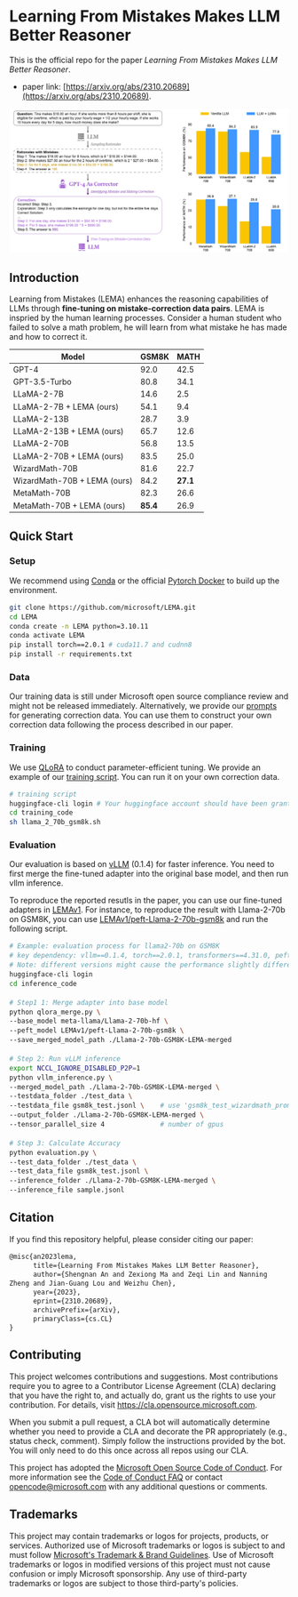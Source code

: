 # Learning From Mistakes Makes LLM Better Reasoner

This is the official repo for the paper *Learning From Mistakes Makes LLM Better Reasoner*.

 - paper link: [https://arxiv.org/abs/2310.20689](https://arxiv.org/abs/2310.20689).

<p align="center">
    <img src="./pictures/overall.png" width="800">
    <br>
</p>


## Introduction

Learning from Mistakes (LEMA) enhances the reasoning capabilities of LLMs through **fine-tuning on mistake-correction data pairs**.
LEMA is inspried by the human learning processes.
Consider a human student who failed to solve a math problem, he will learn from what mistake he has made and how to correct it.

| Model | GSM8K | MATH |
|---|-------|---|
| GPT-4 | 92.0  | 42.5 |
| GPT-3.5-Turbo | 80.8  | 34.1 |
| LLaMA-2-7B | 14.6  | 2.5 |
| LLaMA-2-7B + LEMA (ours) | 54.1  | 9.4 |
| LLaMA-2-13B | 28.7  | 3.9 |
| LLaMA-2-13B + LEMA (ours) | 65.7  | 12.6 |
| LLaMA-2-70B | 56.8  | 13.5 |
| LLaMA-2-70B + LEMA (ours) | 83.5  | 25.0 |
| WizardMath-70B | 81.6  | 22.7 |
| WizardMath-70B + LEMA (ours) | 84.2  | **27.1** |
| MetaMath-70B | 82.3  | 26.6 |
| MetaMath-70B + LEMA (ours) | **85.4** | 26.9 |


## Quick Start

### Setup

We recommend using [Conda](https://docs.conda.io/projects/miniconda) or the official [Pytorch Docker](https://hub.docker.com/layers/pytorch/pytorch/2.0.1-cuda11.7-cudnn8-devel/images/sha256-4f66166dd757752a6a6a9284686b4078e92337cd9d12d2e14d2d46274dfa9048?context=explore) to build up the environment.

```sh
git clone https://github.com/microsoft/LEMA.git
cd LEMA
conda create -n LEMA python=3.10.11
conda activate LEMA
pip install torch==2.0.1 # cuda11.7 and cudnn8
pip install -r requirements.txt
```

### Data

Our training data is still under Microsoft open source compliance review and might not be released immediately.
Alternatively, we provide our [prompts](./prompts) for generating correction data.
You can use them to construct your own correction data following the process described in our paper.


### Training

We use [QLoRA](https://github.com/artidoro/qlora) to conduct parameter-efficient tuning.
We provide an example of our [training script](./training_code/llama_2_70b_gsm8k.sh).
You can run it on your own correction data.

```sh
# training script
huggingface-cli login # Your huggingface account should have been granted access to llama2 models.
cd training_code
sh llama_2_70b_gsm8k.sh
```


### Evaluation

Our evaluation is based on [vLLM](https://github.com/vllm-project/vllm) (0.1.4) for faster inference.
You need to first merge the fine-tuned adapter into the original base model, and then run vllm inference.

To reproduce the reported resutls in the paper, you can use our fine-tuned adapters in [LEMAv1](https://huggingface.co/LEMAv1).
For instance, to reproduce the result with Llama-2-70b on GSM8K, you can use [LEMAv1/peft-Llama-2-70b-gsm8k](https://huggingface.co/LEMAv1/peft-Llama-2-70b-gsm8k) and run the following script.

```sh
# Example: evaluation process for llama2-70b on GSM8K
# key dependency: vllm==0.1.4, torch==2.0.1, transformers==4.31.0, peft==0.4.0
# Note: different versions might cause the performance slightly different from our reported results.
huggingface-cli login
cd inference_code

# Step1 1: Merge adapter into base model
python qlora_merge.py \
--base_model meta-llama/Llama-2-70b-hf \
--peft_model LEMAv1/peft-Llama-2-70b-gsm8k \
--save_merged_model_path ./Llama-2-70b-GSM8K-LEMA-merged

# Step 2: Run vLLM inference
export NCCL_IGNORE_DISABLED_P2P=1
python vllm_inference.py \
--merged_model_path ./Llama-2-70b-GSM8K-LEMA-merged \
--testdata_folder ./test_data \
--testdata_file gsm8k_test.jsonl \    # use 'gsm8k_test_wizardmath_prompt.jsonl' only for wizardmath models
--output_folder ./Llama-2-70b-GSM8K-LEMA-merged \
--tensor_parallel_size 4              # number of gpus

# Step 3: Calculate Accuracy
python evaluation.py \
--test_data_folder ./test_data \
--test_data_file gsm8k_test.jsonl \
--inference_folder ./Llama-2-70b-GSM8K-LEMA-merged \
--inference_file sample.jsonl
```


## Citation

If you find this repository helpful, please consider citing our paper:

```
@misc{an2023lema,
      title={Learning From Mistakes Makes LLM Better Reasoner}, 
      author={Shengnan An and Zexiong Ma and Zeqi Lin and Nanning Zheng and Jian-Guang Lou and Weizhu Chen},
      year={2023},
      eprint={2310.20689},
      archivePrefix={arXiv},
      primaryClass={cs.CL}
}
```

## Contributing

This project welcomes contributions and suggestions.  Most contributions require you to agree to a
Contributor License Agreement (CLA) declaring that you have the right to, and actually do, grant us
the rights to use your contribution. For details, visit https://cla.opensource.microsoft.com.

When you submit a pull request, a CLA bot will automatically determine whether you need to provide
a CLA and decorate the PR appropriately (e.g., status check, comment). Simply follow the instructions
provided by the bot. You will only need to do this once across all repos using our CLA.

This project has adopted the [Microsoft Open Source Code of Conduct](https://opensource.microsoft.com/codeofconduct/).
For more information see the [Code of Conduct FAQ](https://opensource.microsoft.com/codeofconduct/faq/) or
contact [opencode@microsoft.com](mailto:opencode@microsoft.com) with any additional questions or comments.

## Trademarks

This project may contain trademarks or logos for projects, products, or services. Authorized use of Microsoft 
trademarks or logos is subject to and must follow 
[Microsoft's Trademark & Brand Guidelines](https://www.microsoft.com/en-us/legal/intellectualproperty/trademarks/usage/general).
Use of Microsoft trademarks or logos in modified versions of this project must not cause confusion or imply Microsoft sponsorship.
Any use of third-party trademarks or logos are subject to those third-party's policies.
